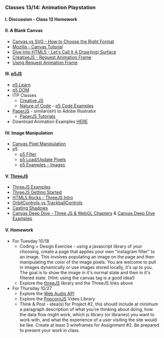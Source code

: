 ### Classes 13/14: Animation Playstation 

#### I. Discussion - Class 12 Homework

#### II. A Blank Canvas
* [Canvas vs SVG - How to Choose the Right Format](http://www.sitepoint.com/canvas-vs-svg-how-to-choose/)
* [Mozilla - Canvas Tutorial](https://developer.mozilla.org/en-US/docs/Web/Guide/HTML/Canvas_tutorial)
* [Dive Into HTML5 - Let's Call It A Draw(ing) Surface](http://diveintohtml5.info/canvas.html)
* [CreativeJS - Request Animation Frame](http://creativejs.com/resources/requestanimationframe/)
* [Using Request Animation Frame](http://css-tricks.com/using-requestanimationframe/)

#### III. [p5JS](https://github.com/lmccart/p5.js)  
* [p5 Learn](http://p5js.org/learn/)
* [p5 DOM](http://p5js.org/reference/#/libraries/p5.dom)
* ITP Classes
  * [Creative JS](https://github.com/lmccart/itp-creative-js)
  * [Nature of Code](http://natureofcode.com/book/introduction/) - [p5 Code Examples](https://github.com/shiffman/The-Nature-of-Code-Examples-p5.js)
* [PaperJS](http://paperjs.org/) - similar(ish) to Adobe Illustrator
	* [PaperJS Tutorials](http://paperjs.org/tutorials/)
* Download Animation Examples [HERE](https://dl.dropboxusercontent.com/u/9648298/Animation_Examples.zip)

#### IV. Image Manipulation
* [Canvas Pixel Manipulation](https://developer.mozilla.org/en-US/docs/Web/API/Canvas_API/Tutorial/Pixel_manipulation_with_canvas)
* p5  
	* [p5 Filter](http://p5js.org/reference/#/p5/filter)  
	* [p5 Load/Update Pixels](http://p5js.org/reference/#/p5/loadPixels)
	* [p5 Examples - Images](http://p5js.org/examples/)

#### V. [ThreeJS](http://threejs.org/)
* [ThreeJS Examples](http://threejs.org/examples/)
* [ThreeJS Getting Started](http://threejs.org/docs/index.html#Manual/Introduction/Creating_a_scene)
* [HTML5 Rocks - ThreeJS Intro](http://www.html5rocks.com/en/tutorials/three/intro/) 
* [OrbitControls vs TrackballControls](http://stackoverflow.com/questions/18581225/orbitcontrol-or-trackballcontrol)
* [Casting Shadows](http://learningthreejs.com/blog/2012/01/20/casting-shadows/)
* [Canvas Deep Dive - Three JS & WebGL Chapters](http://joshondesign.com/p/books/canvasdeepdive/toc.html) & [Canvas Deep Dive Examples](https://github.com/joshmarinacci/canvasdeepdive-examples/tree/master/WebGL)

#### V. Homework
* For Tuesday 10/18
	* Coding + Design Exercise - using a javascript library of your choosing, create a page that applies your own "instagram filter" to an image. This involves populating an image on the page and then manipulating the color of the image pixels. You are welcome to pull in images dynamically or use images stored locally, it's up to you. The goal is to show the image in it's normal state and then in it's filtered state. (Hint: using the canvas tag is a good idea!)
	* Explore the [threeJS](http://threejs.org/) library and the ThreeJS links above
* For Thursday 10/27
	* Explore the [Web Audio API](http://www.html5rocks.com/en/tutorials/webaudio/intro/)
	* Explore the [PopcornJS](http://popcornjs.org/) Video Library
	* Think & Post - idea(s) for Project #2, this should include at minimum a paragraph description of what you're thinking about doing, how the data flow might work, which js library (or libraries) you want to work with, and what the experience of a user visiting the site would be like. Create at least 3 wireframes for Assignment #2. Be prepared to present your work in class.
